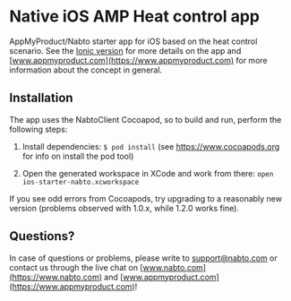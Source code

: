 # Native iOS AMP Heat control app

AppMyProduct/Nabto starter app for iOS based on the heat control scenario. See the [Ionic
version](https://github.com/nabto/ionic-starter-nabto) for more details on the app and
[www.appmyproduct.com](https://www.appmyproduct.com) for more information about the concept in general.

## Installation

The app uses the NabtoClient Cocoapod, so to build and run, perform the following steps:

1. Install dependencies: `$ pod install` (see https://www.cocoapods.org for info on install the pod tool)

2. Open the generated workspace in XCode and work from there: `open ios-starter-nabto.xcworkspace`

If you see odd errors from Cocoapods, try upgrading to a reasonably new version (problems observed with 1.0.x, while 1.2.0 works fine).

## Questions?

In case of questions or problems, please write to support@nabto.com or contact us through the live chat on [www.nabto.com](https://www.nabto.com) and [www.appmyproduct.com](https://www.appmyproduct.com)!